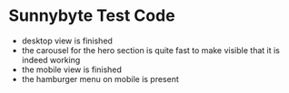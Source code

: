 # Sunnybyte Test Code
- desktop view is finished 
- the carousel for the hero section is quite fast to make visible that it is indeed working
- the mobile view is finished
- the hamburger menu on mobile is present
